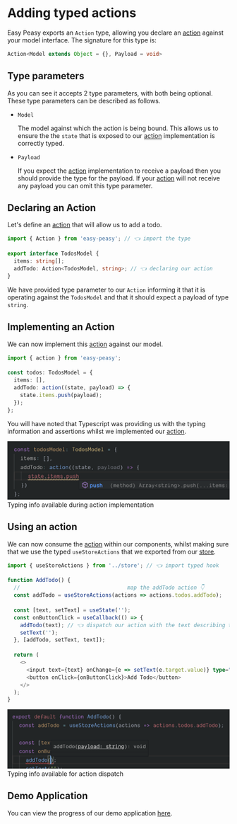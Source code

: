 # Adding typed actions

Easy Peasy exports an `Action` type, allowing you declare an [action](/docs/api/action) against your model interface. The signature for this type is:

```typescript
Action<Model extends Object = {}, Payload = void>
```

## Type parameters

As you can see it accepts 2 type parameters, with both being optional. These type parameters can be described as follows.

 - `Model`

   The model against which the action is being bound. This allows us to ensure the the `state` that is exposed to our [action](/docs/api/action) implementation is correctly typed.

- `Payload`

  If you expect the [action](/docs/api/action) implementation to receive a payload then you should provide the type for the payload. If your [action](/docs/api/action) will not receive any payload you can omit this type parameter.

## Declaring an Action

Let's define an [action](/docs/api/action) that will allow us to add a todo.

```typescript
import { Action } from 'easy-peasy'; // 👈 import the type

export interface TodosModel {
  items: string[];
  addTodo: Action<TodosModel, string>; // 👈 declaring our action
}
```

We have provided type parameter to our `Action` informing it that it is operating against the `TodosModel` and that it should expect a payload of type `string`.

## Implementing an Action

We can now implement this [action](/docs/api/action) against our model.

```typescript
import { action } from 'easy-peasy';

const todos: TodosModel = {
  items: [],
  addTodo: action((state, payload) => {
    state.items.push(payload);
  });
};
```

You will have noted that Typescript was providing us with the typing information and assertions whilst we implemented our [action](/docs/api/action).

<div class="screenshot">
  <img src="../../assets/typescript-tutorial/typed-action-imp.png" />
  <span class="caption">Typing info available during action implementation</span>
</div>

## Using an action

We can now consume the [action](/docs/api/action) within our components, whilst making sure that we use the typed `useStoreActions` that we exported from our [store](/docs/api/store).

```typescript
import { useStoreActions } from '../store'; // 👈 import typed hook

function AddTodo() {
  //                                  map the addTodo action 👇
  const addTodo = useStoreActions(actions => actions.todos.addTodo);

  const [text, setText] = useState('');
  const onButtonClick = useCallback(() => {
    addTodo(text); // 👈 dispatch our action with the text describing the todo
    setText('');
  }, [addTodo, setText, text]);

  return (
    <>
      <input text={text} onChange={e => setText(e.target.value)} type="text />
      <button onClick={onButtonClick}>Add Todo</button>
    </>
  );
}
```

<div class="screenshot">
  <img src="../../assets/typescript-tutorial/typed-action-dispatch.png" />
  <span class="caption">Typing info available for action dispatch</span>
</div>

## Demo Application

You can view the progress of our demo application [here](https://codesandbox.io/s/easy-peasytypescript-tutorialtyped-actions-hf53f).
